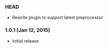 ### HEAD

* Rewrite plugin to support latest preprocessor

### 1.0.1 (Jan 12, 2015)

* Initial release
